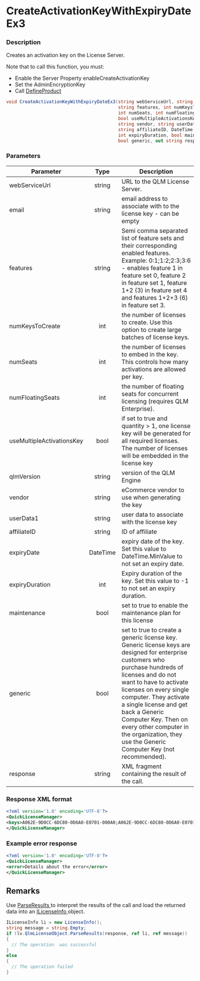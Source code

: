 # CreateActivationKeyWithExpiryDateEx3

### Description

Creates an activation key on the License Server.

Note that to call this function, you must:

* Enable the Server Property enableCreateActivationKey
* Set the AdminEncryptionKey
* Call [DefineProduct](../client-side-methods/defineproduct.md)

```csharp
void CreateActivationKeyWithExpiryDateEx3(string webServiceUrl, string email, 
                                          string features, int numKeysToCreate, 
                                          int numSeats, int numFloatingSeats, 
                                          bool useMultipleActivationsKey, string qlmVersion, 
                                          string vendor, string userData1, 
                                          string affiliateID, DateTime expiryDate, 
                                          int expiryDuration, bool maintenance, 
                                          bool generic, out string response)
```

### Parameters

| Parameter                 |   Type   | Description                                                                                                                                                                                                                                                                                                                                                                                 |
| ------------------------- | :------: | ------------------------------------------------------------------------------------------------------------------------------------------------------------------------------------------------------------------------------------------------------------------------------------------------------------------------------------------------------------------------------------------- |
| webServiceUrl             |  string  | URL to the QLM License Server.                                                                                                                                                                                                                                                                                                                                                              |
| email                     |  string  | email address to associate with to the license key - can be empty                                                                                                                                                                                                                                                                                                                           |
| features                  |  string  | Semi comma separated list of feature sets and their corresponding enabled features. Example: 0:1;1:2;2:3;3:6 - enables feature 1 in feature set 0, feature 2 in feature set 1, feature 1+2 (3) in feature set 4 and features 1+2+3 (6) in feature set 3.                                                                                                                                    |
| numKeysToCreate           |    int   | the number of licenses to create. Use this option to create large batches of license keys.                                                                                                                                                                                                                                                                                                  |
| numSeats                  |    int   | the number of licenses to embed in the key. This controls how many activations are allowed per key.                                                                                                                                                                                                                                                                                         |
| numFloatingSeats          |    int   | the number of floating seats for concurrent licensing (requires QLM Enterprise).                                                                                                                                                                                                                                                                                                            |
| useMultipleActivationsKey |   bool   | if set to true and quantity > 1, one license key will be generated for all required licenses. The number of licenses will be embedded in the license key                                                                                                                                                                                                                                    |
| qlmVersion                |  string  | version of the QLM Engine                                                                                                                                                                                                                                                                                                                                                                   |
| vendor                    |  string  | eCommerce vendor to use when generating the key                                                                                                                                                                                                                                                                                                                                             |
| userData1                 |  string  | user data to associate with the license key                                                                                                                                                                                                                                                                                                                                                 |
| affiliateID               |  string  | ID of affiliate                                                                                                                                                                                                                                                                                                                                                                             |
| expiryDate                | DateTime | expiry date of the key. Set this value to DateTime.MinValue to not set an expiry date.                                                                                                                                                                                                                                                                                                      |
| expiryDuration            |    int   | Expiry duration of the key. Set this value to -1 to not set an expiry duration.                                                                                                                                                                                                                                                                                                             |
| maintenance               |   bool   | set to true to enable the maintenance plan for this license                                                                                                                                                                                                                                                                                                                                 |
| generic                   |   bool   | set to true to create a generic license key. Generic license keys are designed for enterprise customers who purchase hundreds of licenses and do not want to have to activate licenses on every single computer. They activate a single license and get back a Generic Computer Key. Then on every other computer in the organization, they use the Generic Computer Key (not recommended). |
| response                  |  string  | XML fragment containing the result of the call.                                                                                                                                                                                                                                                                                                                                             |

### Response XML format

```xml
<?xml version='1.0' encoding='UTF-8'?>
<QuickLicenseManager>
<keys>A062E-9D0CC-6DC80-0D6A0-E0701-000A0;A062E-9D0CC-6DC80-0D6A0-E0701-000A0</keys>
</QuickLicenseManager>
```

### Example error response

```xml
<?xml version='1.0' encoding='UTF-8'?>
<QuickLicenseManager>
<error>Details about the error</error>
</QuickLicenseManager>
```

## Remarks

Use [ParseResults ](../../iqlmcustomerinfo/methods/parseresults.md)to interpret the results of the call and load the returned data into an [ILicenseInfo ](../../ilicenseinfo/)object.

```csharp
ILicenseInfo li = new LicenseInfo();
string message = string.Empty;
if (lv.QlmLicenseObject.ParseResults(response, ref li, ref message))
{
  // The operation  was successful	
}
else
{
  // The operation failed
}
```
